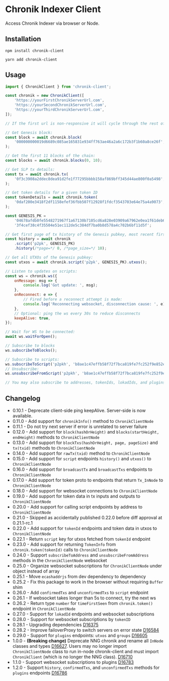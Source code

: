 # Chronik Indexer Client

Access Chronik Indexer via browser or Node.

## Installation

`npm install chronik-client`

`yarn add chronik-client`

## Usage

```js
import { ChronikClient } from 'chronik-client';

const chronik = new ChronikClient([
    'https://yourFirstChronikServerUrl.com',
    'https://yourSecondChronikServerUrl.com',
    'https://yourThirdChronikServerUrl.com',
]);

// If the first url is non-responsive it will cycle through the rest of the array.

// Get Genesis block:
const block = await chronik.block(
    '000000000019d6689c085ae165831e934ff763ae46a2a6c172b3f1b60a8ce26f',
);

// Get the first 11 blocks of the chain:
const blocks = await chronik.blocks(0, 10);

// Get SLP tx details:
const tx = await chronik.tx(
    '0f3c3908a2ddec8dea91d2fe1f77295bbbb158af869bff345d44ae800f0a5498',
);

// Get token details for a given token ID
const tokenDetails = await chronik.token(
    '0daf200e3418f2df1158efef36fbb507f12928f1fdcf3543703e64e75a4a9073',
);

const GENESIS_PK =
    '04678afdb0fe5548271967f1a67130b7105cd6a828e03909a67962e0ea1f61deb649f6bc' +
    '3f4cef38c4f35504e51ec112de5c384df7ba0b8d578a4c702b6bf11d5f';

// Get first page of tx history of the Genesis pubkey, most recent first:
const history = await chronik
    .script('p2pk', GENESIS_PK)
    .history(/*page=*/ 0, /*page_size=*/ 10);

// Get all UTXOs of the Genesis pubkey:
const utxos = await chronik.script('p2pk', GENESIS_PK).utxos();

// Listen to updates on scripts:
const ws = chronik.ws({
    onMessage: msg => {
        console.log('Got update: ', msg);
    },
    onReconnect: e => {
        // Fired before a reconnect attempt is made:
        console.log('Reconnecting websocket, disconnection cause: ', e);
    },
    // Optional: ping the ws every 30s to reduce disconnects
    keepAlive: true,
});

// Wait for WS to be connected:
await ws.waitForOpen();

// Subscribe to blocks
ws.subscribeToBlocks();

// Subscribe to scripts:
ws.subscribeToScript('p2pkh', 'b8ae1c47effb58f72f7bca819fe7fc252f9e852e');
// Unsubscribe:
ws.unsubscribeFromScript('p2pkh', 'b8ae1c47effb58f72f7bca819fe7fc252f9e852e');

// You may also subscribe to addresses, tokenIds, lokadIds, and plugins. See integration tests.
```

## Changelog

-   0.10.1 - Deprecate client-side ping keepAlive. Server-side is now available.
-   0.11.0 - Add support for `chronikInfo()` method to `ChronikClientNode`
-   0.11.1 - Do not try next server if error is unrelated to server failure
-   0.12.0 - Add support for `block(hashOrHeight)` and `blocks(startHeight, endHeight)` methods to `ChronikClientNode`
-   0.13.0 - Add support for `blockTxs(hashOrHeight, page, pageSize)` and `tx(txid)` methods to `ChronikClientNode`
-   0.14.0 - Add support for `rawTx(txid)` method to `ChronikClientNode`
-   0.15.0 - Add support for `script` endpoints `history()` and `utxos()` to `ChronikClientNode`
-   0.16.0 - Add support for `broadcastTx` and `broadcastTxs` endpoints to `ChronikClientNode`
-   0.17.0 - Add support for token proto to endpoints that return `Tx_InNode` to `ChronikClientNode`
-   0.18.0 - Add support for websocket connections to `ChronikClientNode`
-   0.19.0 - Add support for token data in tx inputs and outputs to `ChronikClientNode`
-   0.20.0 - Add support for calling script endpoints by address to `ChronikClientNode`
-   0.21.0 - Skipped as accidentally published 0.22.0 before diff approval at 0.21.1-rc.1
-   0.22.0 - Add support for `tokenId` endpoints and token data in utxos to `ChronikClientNode`
-   0.22.1 - Return `script` key for utxos fetched from `tokenId` endpoint
-   0.23.0 - Add support for returning `TokenInfo` from `chronik.token(tokenId)` calls to `ChronikClientNode`
-   0.24.0 - Support `subscribeToAddress` and `unsubscribeFromAddress` methods in the `ChronikClientNode` websocket
-   0.25.0 - Organize websocket subscriptions for `ChronikClientNode` under object instead of array
-   0.25.1 - Move `ecashaddrjs` from dev dependency to dependency
-   0.25.2 - Fix this package to work in the browser without requiring `Buffer` shim
-   0.26.0 - Add `confirmedTxs` and `unconfirmedTxs` to `script` endpoint
-   0.26.1 - If websocket takes longer than 5s to connect, try the next ws
-   0.26.2 - Return type `number` for `timeFirstSeen` from `chronik.token()` endpoint in `ChronikClientNode`
-   0.27.0 - Support for `lokadId` endpoints and websocket subscriptions
-   0.28.0 - Support for websocket subscriptions by `tokenID`
-   0.28.1 - Upgrading dependencies [D16375](https://reviews.bitcoinabc.org/D16375)
-   0.28.2 - Improve failoverProxy to switch servers on error state [D16584](https://reviews.bitcoinabc.org/D16584)
-   0.29.0 - Support for `plugins` endpoints: `utxos` and `groups` [D16605](https://reviews.bitcoinabc.org/D16605)
-   1.0.0 - **(Breaking change)** Deprecate NNG chronik and rename all `InNode` classes and types [D16627](https://reviews.bitcoinabc.org/D16627). Users may no longer import `ChronikClientNode` class to run in-node chronik-client and must import `ChronikClient` (which is no longer the NNG class). [D16710](https://reviews.bitcoinabc.org/D16710)
-   1.1.0 - Support websocket subscriptions to plugins [D16783](https://reviews.bitcoinabc.org/D16783)
-   1.2.0 - Support `history`, `confirmedTxs`, and `unconfirmedTxs` methods for `plugins` endpoints [D16786](https://reviews.bitcoinabc.org/D16786)
